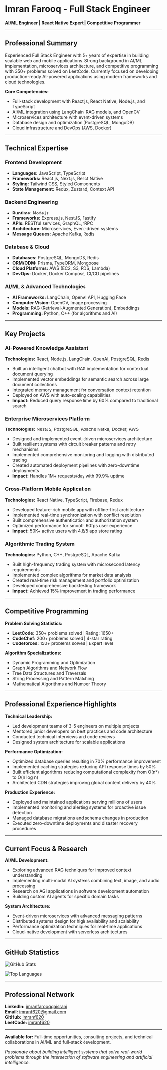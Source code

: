 # Imran Farooq - Full Stack Engineer

**AI/ML Engineer | React Native Expert | Competitive Programmer**

---

## Professional Summary

Experienced Full Stack Engineer with 5+ years of expertise in building scalable web and mobile applications. Strong background in AI/ML implementation, microservices architecture, and competitive programming with 350+ problems solved on LeetCode. Currently focused on developing production-ready AI-powered applications using modern frameworks and cloud technologies.

**Core Competencies:**
- Full-stack development with React.js, React Native, Node.js, and TypeScript
- AI/ML integration using LangChain, RAG models, and OpenCV
- Microservices architecture with event-driven systems
- Database design and optimization (PostgreSQL, MongoDB)
- Cloud infrastructure and DevOps (AWS, Docker)

---

## Technical Expertise

### Frontend Development
- **Languages:** JavaScript, TypeScript
- **Frameworks:** React.js, Next.js, React Native
- **Styling:** Tailwind CSS, Styled Components
- **State Management:** Redux, Zustand, Context API

### Backend Engineering
- **Runtime:** Node.js
- **Frameworks:** Express.js, NestJS, Fastify
- **APIs:** RESTful services, GraphQL, tRPC
- **Architecture:** Microservices, Event-driven systems
- **Message Queues:** Apache Kafka, Redis

### Database & Cloud
- **Databases:** PostgreSQL, MongoDB, Redis
- **ORM/ODM:** Prisma, TypeORM, Mongoose
- **Cloud Platforms:** AWS (EC2, S3, RDS, Lambda)
- **DevOps:** Docker, Docker Compose, CI/CD pipelines

### AI/ML & Advanced Technologies
- **AI Frameworks:** LangChain, OpenAI API, Hugging Face
- **Computer Vision:** OpenCV, Image processing
- **Models:** RAG (Retrieval-Augmented Generation), Embeddings
- **Programming:** Python, C++ (for algorithms and AI)

---

## Key Projects

### AI-Powered Knowledge Assistant
**Technologies:** React, Node.js, LangChain, OpenAI, PostgreSQL, Redis
- Built an intelligent chatbot with RAG implementation for contextual document querying
- Implemented vector embeddings for semantic search across large document collections
- Integrated memory management for conversation context retention
- Deployed on AWS with auto-scaling capabilities
- **Impact:** Reduced query response time by 60% compared to traditional search

### Enterprise Microservices Platform
**Technologies:** NestJS, PostgreSQL, Apache Kafka, Docker, AWS
- Designed and implemented event-driven microservices architecture
- Built resilient systems with circuit breaker patterns and retry mechanisms
- Implemented comprehensive monitoring and logging with distributed tracing
- Created automated deployment pipelines with zero-downtime deployments
- **Impact:** Handles 1M+ requests/day with 99.9% uptime

### Cross-Platform Mobile Application
**Technologies:** React Native, TypeScript, Firebase, Redux
- Developed feature-rich mobile app with offline-first architecture
- Implemented real-time synchronization with conflict resolution
- Built comprehensive authentication and authorization system
- Optimized performance for smooth 60fps user experience
- **Impact:** 50K+ active users with 4.8/5 app store rating

### Algorithmic Trading System
**Technologies:** Python, C++, PostgreSQL, Apache Kafka
- Built high-frequency trading system with microsecond latency requirements
- Implemented complex algorithms for market data analysis
- Created real-time risk management and portfolio optimization
- Developed comprehensive backtesting framework
- **Impact:** Achieved 15% improvement in trading performance

---

## Competitive Programming

**Problem Solving Statistics:**
- **LeetCode:** 350+ problems solved | Rating: 1650+
- **CodeChef:** 200+ problems solved | 4-star rating
- **Codeforces:** 150+ problems solved | Expert level

**Algorithm Specializations:**
- Dynamic Programming and Optimization
- Graph Algorithms and Network Flow
- Tree Data Structures and Traversals
- String Processing and Pattern Matching
- Mathematical Algorithms and Number Theory

---

## Professional Experience Highlights

**Technical Leadership:**
- Led development teams of 3-5 engineers on multiple projects
- Mentored junior developers on best practices and code architecture
- Conducted technical interviews and code reviews
- Designed system architecture for scalable applications

**Performance Optimization:**
- Optimized database queries resulting in 70% performance improvement
- Implemented caching strategies reducing API response times by 50%
- Built efficient algorithms reducing computational complexity from O(n²) to O(n log n)
- Architected CDN strategies improving global content delivery by 40%

**Production Experience:**
- Deployed and maintained applications serving millions of users
- Implemented monitoring and alerting systems for proactive issue detection
- Managed database migrations and schema changes in production
- Executed zero-downtime deployments and disaster recovery procedures

---

## Current Focus & Research

**AI/ML Development:**
- Exploring advanced RAG techniques for improved context understanding
- Implementing multi-modal AI systems combining text, image, and audio processing
- Research on AGI applications in software development automation
- Building custom AI agents for specific domain tasks

**System Architecture:**
- Event-driven microservices with advanced messaging patterns
- Distributed systems design for high availability and scalability
- Performance optimization techniques for real-time applications
- Cloud-native development with serverless architectures

---

## GitHub Statistics

![GitHub Stats](https://github-readme-stats.vercel.app/api?username=imranf620&show_icons=true&theme=default&include_all_commits=true&count_private=true)

![Top Languages](https://github-readme-stats.vercel.app/api/top-langs/?username=imranf620&layout=compact&langs_count=8)

---

## Professional Network

**LinkedIn:** [imranfarooqqaisrani](https://www.linkedin.com/in/imranfarooqqaisrani)  
**Email:** imranf620@gmail.com  
**GitHub:** [imranf620](https://github.com/imranf620)  
**LeetCode:** [imranf620](https://leetcode.com/imranf620)

---

**Available for:** Full-time opportunities, consulting projects, and technical collaborations in AI/ML and full-stack development.

*Passionate about building intelligent systems that solve real-world problems through the intersection of software engineering and artificial intelligence.*
